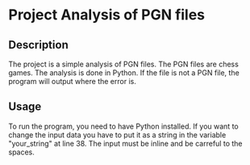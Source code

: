 # Project Analysis of PGN files

## Description

The project is a simple analysis of PGN files. The PGN files are chess games. The analysis is done in Python. If the file is not a PGN file, the program will output where the error is.

## Usage 

To run the program, you need to have Python installed. 
If you want to change the input data you have to put it as a string in the variable "your_string" at line 38. The input must be inline and be carreful to the spaces. 
